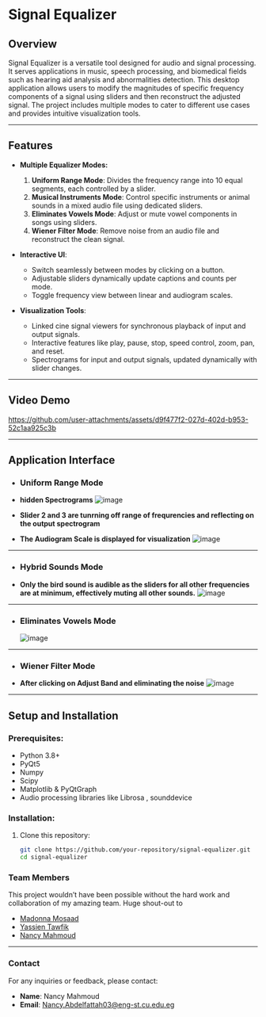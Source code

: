 # Signal Equalizer

## Overview  
Signal Equalizer is a versatile tool designed for audio and signal processing. It serves applications in music, speech processing, and biomedical fields such as hearing aid analysis and abnormalities detection. This desktop application allows users to modify the magnitudes of specific frequency components of a signal using sliders and then reconstruct the adjusted signal. The project includes multiple modes to cater to different use cases and provides intuitive visualization tools.

---

## Features  
- **Multiple Equalizer Modes:**
  1. **Uniform Range Mode**: Divides the frequency range into 10 equal segments, each controlled by a slider.  
  2. **Musical Instruments Mode**: Control specific instruments or animal sounds in a mixed audio file using dedicated sliders.  
  3. **Eliminates Vowels Mode**: Adjust or mute vowel components in songs using sliders.  
  4. **Wiener Filter Mode**: Remove noise from an audio file and reconstruct the clean signal.  

- **Interactive UI**:  
  - Switch seamlessly between modes by clicking on a button.  
  - Adjustable sliders dynamically update captions and counts per mode.  
  - Toggle frequency view between linear and audiogram scales.  

- **Visualization Tools**:  
  - Linked cine signal viewers for synchronous playback of input and output signals.  
  - Interactive features like play, pause, stop, speed control, zoom, pan, and reset.  
  - Spectrograms for input and output signals, updated dynamically with slider changes.  

---

## Video Demo  

https://github.com/user-attachments/assets/d9f477f2-027d-402d-b953-52c1aa925c3b


---

## Application Interface  

- ### **Uniform Range Mode**  
- **hidden Spectrograms**
  ![image](https://github.com/user-attachments/assets/e843b1ce-948b-46ad-8fcd-2b6c7a5efd25)
  

- **Slider 2 and 3 are tunrning off range of frequrencies and reflecting on the output spectrogram**
- **The Audiogram Scale is displayed for visualization**
 ![image](https://github.com/user-attachments/assets/ef53bfa8-48b5-4c85-a8cd-8d4ac55529f0)

---

- ### **Hybrid Sounds Mode**  
- **Only the bird sound is audible as the sliders for all other frequencies are at minimum, effectively muting all other sounds.** 
  ![image](https://github.com/user-attachments/assets/6b1dc2cf-82fd-4c4b-9a6c-86da3f0f8498)

---

- ### **Eliminates Vowels Mode**  
   ![image](https://github.com/user-attachments/assets/ed7776e4-d70c-4848-b3d9-83d33db03882)
 
---

- ### **Wiener Filter Mode**  
- **After clicking on Adjust Band and eliminating the noise**
   ![image](https://github.com/user-attachments/assets/685132b5-29a3-478b-9fd0-efbef90e2e67)


---

## Setup and Installation  
### Prerequisites:  
- Python 3.8+  
- PyQt5  
- Numpy  
- Scipy  
- Matplotlib & PyQtGraph  
- Audio processing libraries like Librosa , sounddevice

### Installation:  
1. Clone this repository:  
   ```bash
   git clone https://github.com/your-repository/signal-equalizer.git
   cd signal-equalizer
### **Team Members**
This project wouldn’t have been possible without the hard work and collaboration of my amazing team. Huge shout-out to
- [Madonna Mosaad](https://github.com/madonna-mosaad)
- [Yassien Tawfik](https://github.com/YassienTawfikk)
- [Nancy Mahmoud](https://github.com/nancymahmoud1)

---

### **Contact**
For any inquiries or feedback, please contact:
- **Name**: Nancy Mahmoud
- **Email**: [Nancy.Abdelfattah03@eng-st.cu.edu.eg](mailto:nancy.abdelfattah03@eng-st.cu.edu.eg)

